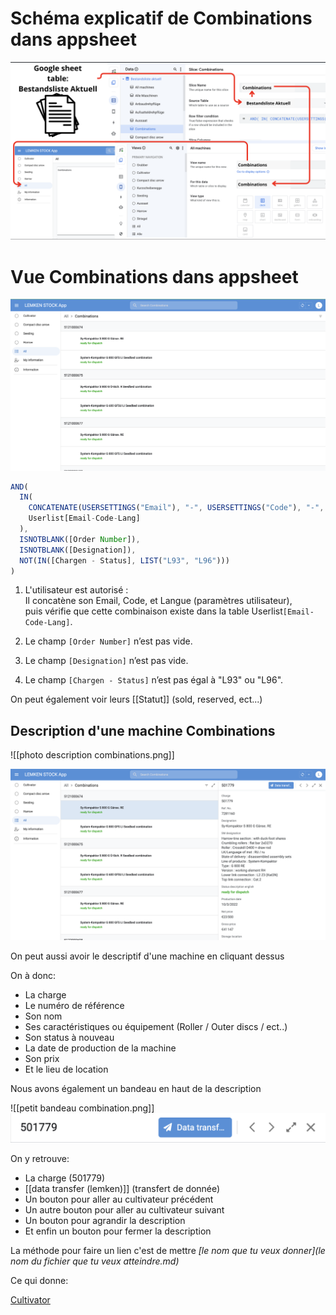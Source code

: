 # Schéma explicatif de Combinations dans appsheet

![](schemachemincombinations.png)
# Vue Combinations dans appsheet

![](accueilcombination)
~~~ javascript
AND(
  IN(
    CONCATENATE(USERSETTINGS("Email"), "-", USERSETTINGS("Code"), "-", USERSETTINGS("Sprache")),
    Userlist[Email-Code-Lang]
  ),
  ISNOTBLANK([Order Number]),
  ISNOTBLANK([Designation]),
  NOT(IN([Chargen - Status], LIST("L93", "L96")))
)
~~~

1. L'utilisateur est autorisé :  
    Il concatène son Email, Code, et Langue (paramètres utilisateur),  
    puis vérifie que cette combinaison existe dans la table Userlist`[Email-Code-Lang]`.
2. Le champ `[Order Number]` n’est pas vide. 
    
3. Le champ `[Designation]` n’est pas vide.
    
4. Le champ `[Chargen - Status]` n’est pas égal à "L93" ou "L96".

 On peut également voir leurs [[Statut]] (sold, reserved, ect...)

## Description d'une machine Combinations
![[photo description combinations.png]]

![](photodescriptioncombinations.png)

On peut aussi avoir le descriptif d'une machine en cliquant dessus

On à donc:
- La charge 
- Le numéro de référence
- Son nom
- Ses caractéristiques ou équipement (Roller / Outer discs / ect..)
- Son status à nouveau
- La date de production de la machine
- Son prix
- Et le lieu de location

Nous avons également un bandeau en haut de la description

![[petit bandeau combination.png]]
![](petitbandeaucombination.png)

On y retrouve:
- La charge (501779)
- [[data transfer (lemken)]] (transfert de donnée) 
- Un bouton pour aller au cultivateur précédent
- Un autre bouton pour aller au cultivateur suivant
- Un bouton pour agrandir la description 
- Et enfin un bouton pour fermer la description

La méthode pour faire un lien c'est de mettre *[le nom que tu veux donner](le nom du fichier que tu veux atteindre.md)*

Ce qui donne:

[Cultivator](Cultivator.md)

